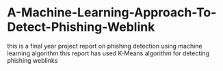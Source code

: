 # A-Machine-Learning-Approach-To-Detect-Phishing-Weblink
this is a final year project report on phishing detection using machine learning algorithm
this report has used K-Means algorithm for detecting phishing weblinks
